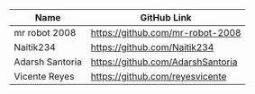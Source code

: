 | Name               | GitHub Link                     | 
| ------------------ | ------------------------------- |
| mr robot 2008 | https://github.com/mr-robot-2008 |
| Naitik234 | https://github.com/Naitik234 |
| Adarsh Santoria | https://github.com/AdarshSantoria |
| Vicente Reyes | https://github.com/reyesvicente |

